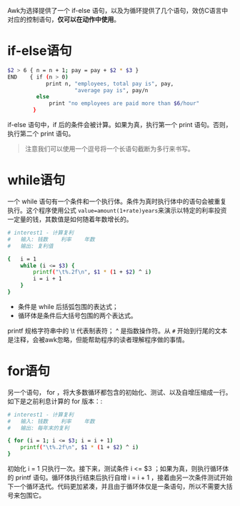 Awk为选择提供了一个 if-else 语句，以及为循环提供了几个语句，效仿C语言中对应的控制语句，**仅可以在动作中使用**。

# if-else语句

```bash
$2 > 6 { n = n + 1; pay = pay + $2 * $3 }
END    { if (n > 0)
            print n, "employees, total pay is", pay,
                     "average pay is", pay/n
         else
             print "no employees are paid more than $6/hour"
        }
```

if-else 语句中，if 后的条件会被计算。如果为真，执行第一个 print 语句。否则，执行第二个 print 语句。

> 注意我们可以使用一个逗号将一个长语句截断为多行来书写。

# while语句

一个 while 语句有一个条件和一个执行体。条件为真时执行体中的语句会被重复执行。这个程序使用公式 `value=amount(1+rate)years`来演示以特定的利率投资一定量的钱，其数值是如何随着年数增长的。

```bash
# interest1 - 计算复利
#   输入: 钱数    利率    年数
#   输出: 复利值

{   i = 1
    while (i <= $3) {
        printf("\t%.2f\n", $1 * (1 + $2) ^ i)
        i = i + 1
    }
}
```

- 条件是 while 后括弧包围的表达式；
- 循环体是条件后大括号包围的两个表达式。

 printf 规格字符串中的 \t 代表制表符； ^ 是指数操作符。从 `#` 开始到行尾的文本是注释，会被awk忽略，但能帮助程序的读者理解程序做的事情。

# for语句

另一个语句， for ，将大多数循环都包含的初始化、测试、以及自增压缩成一行。如下是之前利息计算的 for 版本：:

```bash
# interest1 - 计算复利
#   输入: 钱数    利率    年数
#   输出: 每年末的复利

{ for (i = 1; i <= $3; i = i + 1)
    printf("\t%.2f\n", $1 * (1 + $2) ^ i)
}
```

初始化 i = 1 只执行一次。接下来，测试条件 i <= $3 ；如果为真，则执行循环体的 printf 语句。循环体执行结束后执行自增 i = i + 1 ，接着由另一次条件测试开始下一个循环迭代。代码更加紧凑，并且由于循环体仅是一条语句，所以不需要大括号来包围它。
